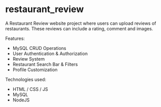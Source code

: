 # restaurant_review
A Restaurant Review website project where users can upload reviews of restaurants. These reviews can include a rating, comment and images.

Features:
* MySQL CRUD Operations
* User Authentication & Authorization
* Review System
* Restaurant Search Bar & Filters
* Profile Customization

Technologies used:
* HTML / CSS / JS
* MySQL
* NodeJS

